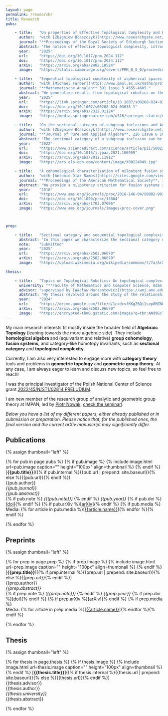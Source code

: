 ```yaml
---
layout: page
permalink: /research/
title: Research
pubs:

    - title:   "On properties of Effective Topological Complexity and Effective Lusternik-Schnirelmann Category"
      author:  "with [Zbigniew Błaszczyk](https://www.researchgate.net/profile/Zbigniew-Blaszczyk) and [Antonio Viruel](https://sites.google.com/view/antonio-viruel/p%C3%A1gina-principal)."
      journal: "**Proceedings of the Royal Society of Edinburgh Section A: Mathematics** (online)."
      abstract: "The notion of effective topological complexity, introduced by Błaszczyk and Kaluba, deals with using group actions in the configuration space in order to reduce the complexity of the motion planning algorithm. In this article we focus on studying several properties of such notion of topological complexity. We introduce a notion of effective LS-category which mimics the behaviour the usual LS-cat has in the non-effective setting. We use it to investigate the relationship between these effective invariants and the orbit map with respect of the group action, and we give numerous examples. Additionally, we investigate non-vanishing criteria based on a cohomological dimension bound of the saturated diagonal."
      year:    "2025"
      url:     "https://doi.org/10.1017/prm.2024.112"
      doi:     "https://doi.org/10.1017/prm.2024.112"
      arXiv:   "https://arxiv.org/abs/2402.18524"
      image:   "https://static.cambridge.org/covers/PRM_0_0_0/proceedings_of%20the%20royal%20society%20of%20edinburgh%20section%20a:%20mathematics.jpg?send-full-size-image=true"

    - title:   "Sequential topological complexity of aspherical spaces and sectional categories of subgroup inclusions"
      author:  "with [Michael Farber](https://www.qmul.ac.uk/maths/profiles/farberm.html), [Stephan Mescher](https://www.researchgate.net/profile/Stephan-Mescher) and [John Oprea](https://www.researchgate.net/profile/John-Oprea)."
      journal: "**Mathematische Annalen** 391 Issue 3 4555-4605."
      abstract: "We generalize results from topological robotics on the topological complexity (TC) of aspherical spaces to sectional categories of fibrations inducing subgroup inclusions on the level of fundamental groups. In doing so, we establish new lower bounds on sequential TCs of aspherical spaces as well as the parametrized TC of epimorphisms. Moreover, we generalize the Costa–Farber canonical class for TC to classes for sequential TCs and explore their properties. We combine them with the results on sequential TCs of aspherical spaces to obtain results on spaces that are not necessarily aspherical."
      year:    "2025"
      url:     "https://link.springer.com/article/10.1007/s00208-024-03033-1"
      doi:     "https://doi.org/10.1007/s00208-024-03033-1"
      arXiv:   "https://arxiv.org/abs/2312.01124"
      image:   "https://media.springernature.com/w316/springer-static/cover-hires/journal/208?as=webp"

    - title:   "On the sectional category of subgroup inclusions and Adamson cohomology theory" 
      author:  "with [Zbigniew Błaszczyk](https://www.researchgate.net/profile/Zbigniew-Blaszczyk) and [José Gabriel Carrasquel-Vera](https://www.researchgate.net/profile/Jose-Carrasquel-Vera)."
      journal: "**Journal of Pure and Applied Algebra**, 226 Issue 6 106959."
      abstract: "The sectional category of a subgroup inclusion can be defined as the sectional category of the corresponding map between Eilenberg--MacLane spaces. We extend a characterization of topological complexity of aspherical spaces given by Farber, Grant, Lupton and Oprea to the context of sectional category of subgroup inclusions and investigate it by means of Adamson cohomology theory."
      year:    "2022"
      url:     "https://www.sciencedirect.com/science/article/pii/S0022404921003005"
      doi:     "https://doi.org/10.1016/j.jpaa.2021.106959"
      arXiv:   "https://arxiv.org/abs/2012.11912"
      image:   "https://ars.els-cdn.com/content/image/X00224049.jpg"

    - title:   "A cohomological characterization of nilpotent fusion systems"
      author:  "with [Antonio Díaz Ramos](https://sites.google.com/view/antonio-diaz-ramos/) and [Antonio Viruel](https://sites.google.com/view/antonio-viruel/p%C3%A1gina-principal)."
      journal: "**Proceedings of the American Mathematical Society**, 146, 1447-1450."
      abstract: "We provide a nilpotency criterion for fusion systems in terms of the vanishing of its cohomology with twisted coefficients."
      year:    "2018"
      url:     "https://www.ams.org/journals/proc/2018-146-04/S0002-9939-2017-13884-2/"
      doi:     "https://doi.org/10.1090/proc/13884"
      arXiv:   "https://arxiv.org/abs/1703.07606"
      image:   "https://www.ams.org/journals/images/proc-cover.png"



prep:

    - title:   "Sectional category and sequential topological complexity of aspherical spaces as A-genus"
      abstract: "In this paper we characterize the sectional category of subgroup inclusions and the r-sequential topological complexity of aspherical spaces of a group G in terms of the A-genus in the sense of Clapp-Puppe and Bartsch for a suitable one-element family of G-spaces A, and we discuss some of the consequences of such characterization, including new ideas about notions of category-like invariants with respect to proper actions of groups."
      note:    "Submitted"
      year:    "2025"
      url:     "https://arxiv.org/abs/2502.06670"
      arXiv:   "https://arxiv.org/abs/2502.06670"
      image:   "https://upload.wikimedia.org/wikipedia/commons/7/7a/ArXiv_logo_2022.png"

thesis:

    - title:   "Topics on Topological Robotics: On topological complexity of Eilenberg-MacLane spaces and effective topological complexity"
      university: "**Faculty of Mathematics and Computer Science, Adam Mickiewicz University in Poznan**"
      advisor: "supervised by [Wacław Marzantowicz](https://wmi.amu.edu.pl/wydzial/pracownicy/waclaw-marzantowicz)"
      abstract: "My thesis revolved around the study of the relationship between different category-like homotopy invariants (mainly sectional category and sequential topological complexity) and groups, through two different and complementary approaches: by studying such invariants of K(G,1)-spaces, and by investigating properties of a certain equivariant version of topological complexity of G-spaces, the effective TC of Błaszczyk and Kaluba. "
      year:    "2024"
      url:     "https://drive.google.com/file/d/1cxdcvfKKgZBQi1sep8MZNbD2Bg4sRPpM/view?usp=drive_link"
      arXiv:   "https://arxiv.org/abs/2502.06670"
      image:   "https://encrypted-tbn0.gstatic.com/images?q=tbn:ANd9GcTvyuH_18BpG2OGrWxQ8pHOFvtiEDtrwbwakA&s"
---
```


My main research interests fit mostly inside the broader field of **Algebraic Topology** (leaning towards the more algebraic side). They include **homological algebra** and (equivariant and relative) **group cohomology**, **fusion systems**, and category-like homotopy invariants, such as **sectional category** and **topological complexity**. 

Currently, I am also very interested to engage more with **category theory** tools and problems in **geometric topology** and **geometric group theory**. At any case, I am always eager to learn and discuss new topics, so feel free to reach!

I was the principal investigator of the Polish National Center of Science grant <a href="https://arturoespinosabaro.github.io/research/ncn-preludium-21">2022/45/N/ST1/02814 PRELUDIUM</a>. 


I am new member of the research group of analytic and geometric group theory at IMPAN, led by [Piotr Nowak](https://pnowak.impan.pl/), [check the seminar!](https://sites.google.com/view/group-theory-seminar-at-impan/home).


<em> Below you have a list of my different papers, either already published or in submission or preparation. Please notice that, for the published ones, the final version and the current arXiv manuscript may significantly differ. </em>

## Publications

{% assign thumbnail="left" %}

{% for pub in page.pubs %}
{% if pub.image %}
{% include image.html url=pub.image caption="" height="100px" align=thumbnail %}
{% endif %}
[**{{pub.title}}**]({% if pub.internal %}{{pub.url | prepend: site.baseurl}}{% else %}{{pub.url}}{% endif %})<br />
{{pub.author}}<br />
*{{pub.journal}}*<br />
*{{pub.abstract}}*<br />
{% if pub.note %} *({{pub.note}})*
{% endif %} *{{pub.year}}* {% if pub.doi %}[[doi]({{pub.doi}})]{% endif %} {% if pub.arXiv %}[[arXiv]({{pub.arXiv}})]{% endif %}
{% if pub.media %}<br />Media: {% for article in pub.media %}[[{{article.name}}]({{article.url}})]{% endfor %}{% endif %}

{% endfor %}

## Preprints

{% assign thumbnail="left" %}

{% for prep in page.prep %}
{% if prep.image %}
{% include image.html url=prep.image caption="" height="100px" align=thumbnail %}
{% endif %}
[**{{prep.title}}**]({% if prep.internal %}{{prep.url | prepend: site.baseurl}}{% else %}{{prep.url}}{% endif %})<br />
{{prep.author}}<br />
*{{prep.abstract}}*<br />
{% if prep.note %} *({{prep.note}})*
{% endif %} *{{prep.year}}* {% if prep.doi %}[[doi]({{prep.doi}})]{% endif %} {% if prep.arXiv %}[[arXiv]({{prep.arXiv}})]{% endif %}
{% if prep.media %}<br />Media: {% for article in prep.media %}[[{{article.name}}]({{article.url}})]{% endfor %}{% endif %}

{% endfor %}

## Thesis

{% assign thumbnail="left" %}

{% for thesis in page.thesis %}
{% if thesis.image %}
{% include image.html url=thesis.image caption="" height="100px" align=thumbnail %}
{% endif %}
[**{{thesis.title}}**]({% if thesis.internal %}{{thesis.url | prepend: site.baseurl}}{% else %}{{thesis.url}}{% endif %})<br />
{{thesis.advisor}}<br />
{{thesis.author}}<br />
*{{thesis.university}}*<br />
{{thesis.abstract}}<br />

{% endfor %}

